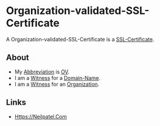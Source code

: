 # Organization-validated-SSL-Certificate

A Organization-validated-SSL-Certificate is a [SSL-Certificate](2000270.md).

## About

- My [Abbreviation](210000000.md) is [OV](2000274.md).
- I am a [Witness](670034.md) for a [Domain-Name](2000273.md).
- I am a [Witness](670034.md) for an [Organization](240000014.md).

## Links

- [Https://Neilpatel.Com](https://neilpatel.com/de/blog/die-qual-der-wahl-aus-5-ssl-zertifikaten-das-richtige-auswahlen)
